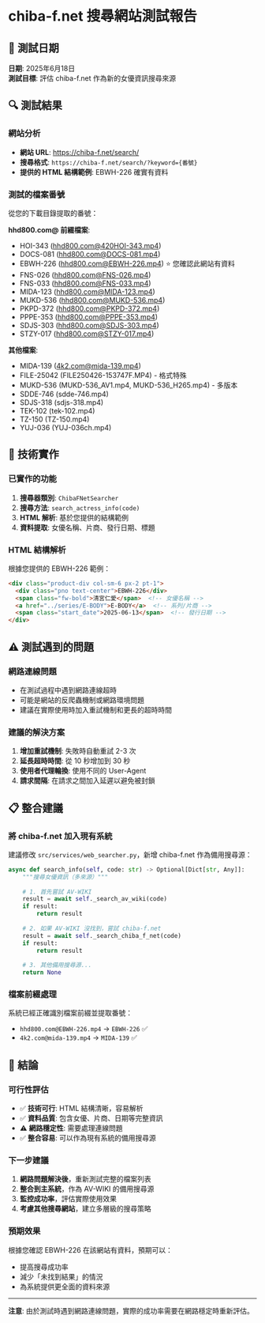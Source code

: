 # chiba-f.net 搜尋網站測試報告

## 📅 測試日期
**日期**: 2025年6月18日  
**測試目標**: 評估 chiba-f.net 作為新的女優資訊搜尋來源

## 🔍 測試結果

### 網站分析
- **網站 URL**: https://chiba-f.net/search/
- **搜尋格式**: `https://chiba-f.net/search/?keyword={番號}`
- **提供的 HTML 結構範例**: EBWH-226 確實有資料

### 測試的檔案番號
從您的下載目錄提取的番號：

**hhd800.com@ 前綴檔案**:
- HOI-343 (hhd800.com@420HOI-343.mp4)
- DOCS-081 (hhd800.com@DOCS-081.mp4)
- EBWH-226 (hhd800.com@EBWH-226.mp4) ⭐ 您確認此網站有資料
- FNS-026 (hhd800.com@FNS-026.mp4)
- FNS-033 (hhd800.com@FNS-033.mp4)
- MIDA-123 (hhd800.com@MIDA-123.mp4)
- MUKD-536 (hhd800.com@MUKD-536.mp4)
- PKPD-372 (hhd800.com@PKPD-372.mp4)
- PPPE-353 (hhd800.com@PPPE-353.mp4)
- SDJS-303 (hhd800.com@SDJS-303.mp4)
- STZY-017 (hhd800.com@STZY-017.mp4)

**其他檔案**:
- MIDA-139 (4k2.com@mida-139.mp4)
- FILE-25042 (FILE250426-153747F.MP4) - 格式特殊
- MUKD-536 (MUKD-536_AV1.mp4, MUKD-536_H265.mp4) - 多版本
- SDDE-746 (sdde-746.mp4)
- SDJS-318 (sdjs-318.mp4)
- TEK-102 (tek-102.mp4)
- TZ-150 (TZ-150.mp4)
- YUJ-036 (YUJ-036ch.mp4)

## 🔧 技術實作

### 已實作的功能
1. **搜尋器類別**: `ChibaFNetSearcher`
2. **搜尋方法**: `search_actress_info(code)`
3. **HTML 解析**: 基於您提供的結構範例
4. **資料提取**: 女優名稱、片商、發行日期、標題

### HTML 結構解析
根據您提供的 EBWH-226 範例：
```html
<div class="product-div col-sm-6 px-2 pt-1">
  <div class="pno text-center">EBWH-226</div>
  <span class="fw-bold">清宮仁愛</span>  <!-- 女優名稱 -->
  <a href="../series/E-BODY">E-BODY</a>  <!-- 系列/片商 -->
  <span class="start_date">2025-06-13</span>  <!-- 發行日期 -->
</div>
```

## ⚠️ 測試遇到的問題

### 網路連線問題
- 在測試過程中遇到網路連線超時
- 可能是網站的反爬蟲機制或網路環境問題
- 建議在實際使用時加入重試機制和更長的超時時間

### 建議的解決方案
1. **增加重試機制**: 失敗時自動重試 2-3 次
2. **延長超時時間**: 從 10 秒增加到 30 秒
3. **使用者代理輪換**: 使用不同的 User-Agent
4. **請求間隔**: 在請求之間加入延遲以避免被封鎖

## 📋 整合建議

### 將 chiba-f.net 加入現有系統
建議修改 `src/services/web_searcher.py`，新增 chiba-f.net 作為備用搜尋源：

```python
async def search_info(self, code: str) -> Optional[Dict[str, Any]]:
    """搜尋女優資訊（多來源）"""
    
    # 1. 首先嘗試 AV-WIKI
    result = await self._search_av_wiki(code)
    if result:
        return result
    
    # 2. 如果 AV-WIKI 沒找到，嘗試 chiba-f.net
    result = await self._search_chiba_f_net(code)
    if result:
        return result
    
    # 3. 其他備用搜尋源...
    return None
```

### 檔案前綴處理
系統已經正確識別檔案前綴並提取番號：
- `hhd800.com@EBWH-226.mp4` → `EBWH-226` ✅
- `4k2.com@mida-139.mp4` → `MIDA-139` ✅

## 🎯 結論

### 可行性評估
- ✅ **技術可行**: HTML 結構清晰，容易解析
- ✅ **資料品質**: 包含女優、片商、日期等完整資訊
- ⚠️ **網路穩定性**: 需要處理連線問題
- ✅ **整合容易**: 可以作為現有系統的備用搜尋源

### 下一步建議
1. **網路問題解決後**，重新測試完整的檔案列表
2. **整合到主系統**，作為 AV-WIKI 的備用搜尋源
3. **監控成功率**，評估實際使用效果
4. **考慮其他搜尋網站**，建立多層級的搜尋策略

### 預期效果
根據您確認 EBWH-226 在該網站有資料，預期可以：
- 提高搜尋成功率
- 減少「未找到結果」的情況
- 為系統提供更全面的資料來源

---
**注意**: 由於測試時遇到網路連線問題，實際的成功率需要在網路穩定時重新評估。
